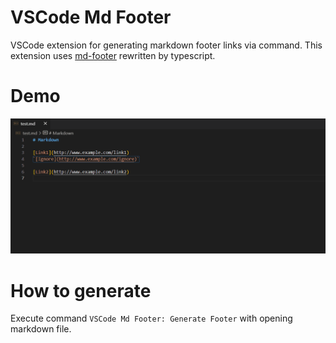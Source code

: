 # VSCode Md Footer
VSCode extension for generating markdown footer links via command.
This extension uses [md-footer][1] rewritten by typescript.

# Demo
![Demo][2]

# How to generate
Execute command `VSCode Md Footer: Generate Footer` with opening markdown file.


[1]:https://github.com/sayanarijit/md-footer
[2]:./resources/demo.gif
